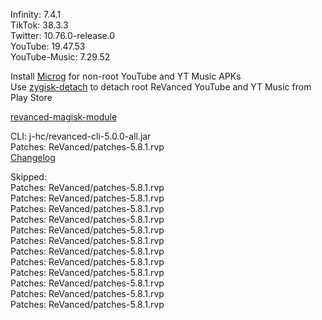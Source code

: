 Infinity: 7.4.1  
TikTok: 38.3.3  
Twitter: 10.76.0-release.0  
YouTube: 19.47.53  
YouTube-Music: 7.29.52  

Install [Microg](https://github.com/ReVanced/GmsCore/releases) for non-root YouTube and YT Music APKs  
Use [zygisk-detach](https://github.com/j-hc/zygisk-detach) to detach root ReVanced YouTube and YT Music from Play Store  

[revanced-magisk-module](https://github.com/j-hc/revanced-magisk-module)
  
CLI: j-hc/revanced-cli-5.0.0-all.jar  
Patches: ReVanced/patches-5.8.1.rvp  
[Changelog](https://github.com/ReVanced/revanced-patches/releases/tag/v5.8.1)  

Skipped:  
Patches: ReVanced/patches-5.8.1.rvp  
Patches: ReVanced/patches-5.8.1.rvp  
Patches: ReVanced/patches-5.8.1.rvp  
Patches: ReVanced/patches-5.8.1.rvp  
Patches: ReVanced/patches-5.8.1.rvp  
Patches: ReVanced/patches-5.8.1.rvp  
Patches: ReVanced/patches-5.8.1.rvp  
Patches: ReVanced/patches-5.8.1.rvp  
Patches: ReVanced/patches-5.8.1.rvp  
Patches: ReVanced/patches-5.8.1.rvp  
Patches: ReVanced/patches-5.8.1.rvp  
Patches: ReVanced/patches-5.8.1.rvp                          
